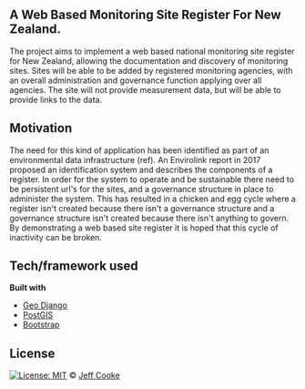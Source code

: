 ## A Web Based Monitoring Site Register For New Zealand.
The project aims to implement a web based national monitoring site register for New Zealand, allowing the documentation and discovery of monitoring sites.  Sites will be able to be added by registered monitoring agencies, with an overall administration and governance function applying over all agencies.  The site will not provide measurement data, but will be able to provide links to the data.


## Motivation
The need for this kind of application has been identified as part of an environmental data infrastructure (ref).  An Envirolink report in 2017 proposed an identification system and describes the components of a register.  In order for the system to operate and be sustainable there need to be persistent url's for the sites, and a governance structure in place to administer the system.  This has resulted in a chicken and egg cycle where a register isn't created because there isn't a governance structure and a governance structure isn't created because there isn't anything to govern.  By demonstrating a web based site register it is hoped that this cycle of inactivity can be broken.

## Tech/framework used
<b>Built with</b>
- [Geo Django](https://docs.djangoproject.com/en/2.2/ref/contrib/gis/)
- [PostGIS](https://postgis.net/)
- [Bootstrap](https://getbootstrap.com/)

## License
[![License: MIT](https://img.shields.io/badge/License-MIT-yellow.svg)](https://opensource.org/licenses/MIT) © [Jeff Cooke]()
